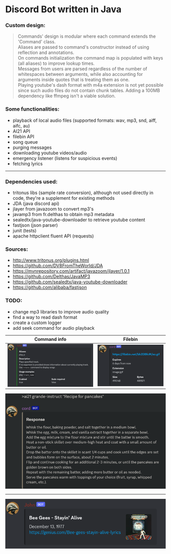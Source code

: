 # Discord Bot written in Java

### Custom design:
> Commands' design is modular where each command extends the 'Command' class. <br>
  Aliases are passed to command's constructor instead of using reflection and annotations. <br>
  On commands initialization the command map is populated with keys (all aliases) to improve lookup times. <br>
  Messages from users are parsed regardless of the number of whitespaces between arguments,
  while also accounting for arguments inside quotes that is treating them as one. <br>
  Playing youtube's dash format with m4a extension is not yet possible since such
  audio files do not contain chunk tables. Adding a 100MB dependency like ffmpeg isn't a viable solution.

### Some functionalities:

- playback of local audio files (supported formats: wav, mp3, snd, aiff, aifc, au)
- AI21 API
- filebin API
- song queue
- purging messages
- downloading youtube videos/audio
- emergency listener (listens for suspicious events)
- fetching lyrics
***
### Dependencies used:
 - tritonus libs (sample rate conversion),
although not used directly in code, they're a supplement for existing methods
 - JDA (java discord api)
 - jlayer from javazoom to convert mp3's 
 - javamp3 from fr.delthas to obtain mp3 metadata 
 - sealedtx/java-youtube-downloader to retrieve youtube content
 - fastjson (json parser)
 - junit (tests)
 - apache httpclient fluent API (requests)

### Sources:
 - http://www.tritonus.org/plugins.html
 - https://github.com/DV8FromTheWorld/JDA
 - https://mvnrepository.com/artifact/javazoom/jlayer/1.0.1
 - https://github.com/Delthas/JavaMP3
 - https://github.com/sealedtx/java-youtube-downloader
 - https://github.com/alibaba/fastjson

### TODO:
- change mp3 libraries to improve audio quality
- find a way to read dash format
- create a custom logger
- add seek command for audio playback

|        Command info        |          Filebin           |
|:--------------------------:|:--------------------------:|
| ![](img/command_embed.png) | ![](img/filebin_embed.png) |

![ai21](img/ai21_embed.png)
***
![song](img/song_embed.png)